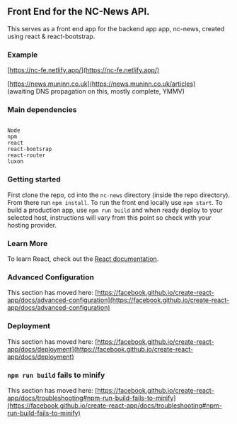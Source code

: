 ## Front End for the NC-News API.  

This serves as a front end app for the backend app app, nc-news, created using react & react-bootstrap. 

### Example  
[https://nc-fe.netlify.app/](https://nc-fe.netlify.app/)

[https://news.muninn.co.uk](https://news.muninn.co.uk/articles)  
(awaiting DNS propagation on this, mostly complete, YMMV)

### Main dependencies  
```

Node
npm
react
react-bootsrap
react-router
luxon
```

### Getting started  

 First clone the repo, cd into the `nc-news` directory (inside the repo directory). From there run `npm install`. 
 To run the front end locally use `npm start`.
 To build a production app, use `npm run build` and when ready deploy to your selected host, instructions will vary from this point so check with your hosting provider.

### Learn More

To learn React, check out the [React documentation](https://reactjs.org/).

### Advanced Configuration

This section has moved here: [https://facebook.github.io/create-react-app/docs/advanced-configuration](https://facebook.github.io/create-react-app/docs/advanced-configuration)

### Deployment

This section has moved here: [https://facebook.github.io/create-react-app/docs/deployment](https://facebook.github.io/create-react-app/docs/deployment)

### `npm run build` fails to minify

This section has moved here: [https://facebook.github.io/create-react-app/docs/troubleshooting#npm-run-build-fails-to-minify](https://facebook.github.io/create-react-app/docs/troubleshooting#npm-run-build-fails-to-minify)
